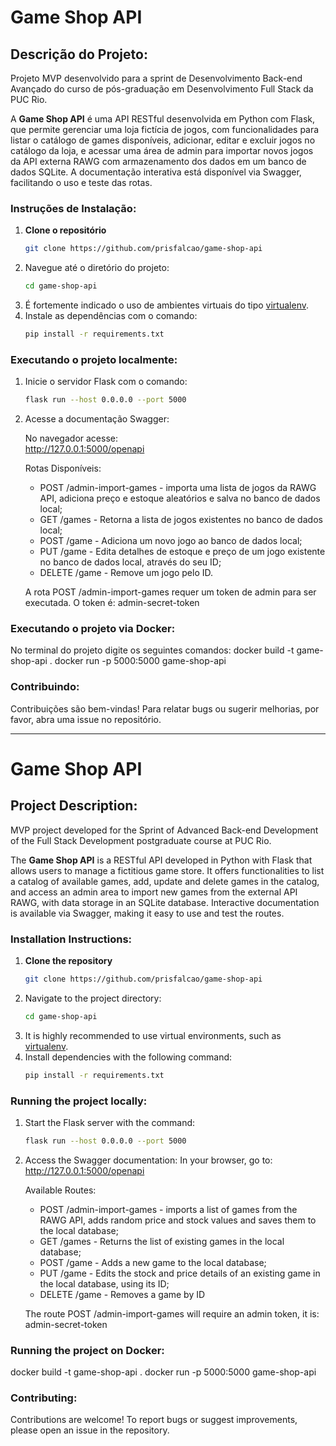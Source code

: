 # Game Shop API
## Descrição do Projeto:
Projeto MVP desenvolvido para a sprint de Desenvolvimento Back-end Avançado do curso de pós-graduação em Desenvolvimento Full Stack da PUC Rio.

A **Game Shop API** é uma API RESTful desenvolvida em Python com Flask, que permite gerenciar uma loja fictícia de jogos, com funcionalidades para listar o catálogo de games disponíveis, adicionar, editar e excluir jogos no catálogo da loja, e acessar uma área de admin para importar novos jogos da API externa RAWG com armazenamento dos dados em um banco de dados SQLite. A documentação interativa está disponível via Swagger, facilitando o uso e teste das rotas.

### Instruções de Instalação:
1. **Clone o repositório**
   ```bash
   git clone https://github.com/prisfalcao/game-shop-api

2. Navegue até o diretório do projeto:
   ```bash
   cd game-shop-api

3. É fortemente indicado o uso de ambientes virtuais do tipo [virtualenv](https://virtualenv.pypa.io/en/latest/installation.html).
4. Instale as dependências com o comando:
   ```bash 
   pip install -r requirements.txt

### Executando o projeto localmente:
1. Inicie o servidor Flask com o comando:
   ```bash 
   flask run --host 0.0.0.0 --port 5000

2. Acesse a documentação Swagger:  
   
    No navegador acesse:  
    http://127.0.0.1:5000/openapi
   
    Rotas Disponíveis:
    * POST /admin-import-games - importa uma lista de jogos da RAWG API, adiciona preço e estoque aleatórios e salva no banco de dados local;
    * GET  /games - Retorna a lista de jogos existentes no banco de dados local; 
    * POST /game - Adiciona um novo jogo ao banco de dados local;
    * PUT  /game - Edita detalhes de estoque e preço de um jogo existente no banco de dados local, através do seu ID;
    * DELETE	/game	- Remove um jogo pelo ID.

    A rota POST /admin-import-games requer um token de admin para ser executada. O token é: admin-secret-token

### Executando o projeto via Docker:
No terminal do projeto digite os seguintes comandos:
docker build -t game-shop-api .
docker run -p 5000:5000 game-shop-api

### Contribuindo: 
Contribuições são bem-vindas! Para relatar bugs ou sugerir melhorias, por favor, abra uma issue no repositório.

------------------------------------------------
# Game Shop API
## Project Description:
MVP project developed for the Sprint of Advanced Back-end Development of the Full Stack Development postgraduate course at PUC Rio.

The **Game Shop API** is a RESTful API developed in Python with Flask that allows users to manage a fictitious game store. It offers functionalities to list a catalog of available games, add, update and delete games in the catalog, and access an admin area to import new games from the external API RAWG, with data storage in an SQLite database. Interactive documentation is available via Swagger, making it easy to use and test the routes.

### Installation Instructions:

1. **Clone the repository**
    ```bash
   git clone https://github.com/prisfalcao/game-shop-api  

2. Navigate to the project directory:
   ```bash
   cd game-shop-api

3. It is highly recommended to use virtual environments, such as [virtualenv](https://virtualenv.pypa.io/en/latest/installation.html).
4. Install dependencies with the following command:
   ```bash 
   pip install -r requirements.txt

### Running the project locally:
1. Start the Flask server with the command:
   ```bash 
   flask run --host 0.0.0.0 --port 5000

2. Access the Swagger documentation: 
    In your browser, go to:  
    http://127.0.0.1:5000/openapi
   
    Available Routes:
    * POST /admin-import-games - imports a list of games from the RAWG API, adds random price and stock values and saves them to the local database;  
    * GET  /games - Returns the list of existing games in the local database;
    * POST /game - Adds a new game to the local database;
    * PUT  /game - Edits the stock and price details of an existing game in the local database, using its ID;
    * DELETE /game - Removes a game by ID

    The route POST /admin-import-games will require an admin token, it is: admin-secret-token

### Running the project on Docker:
docker build -t game-shop-api .
docker run -p 5000:5000 game-shop-api

### Contributing:
Contributions are welcome! To report bugs or suggest improvements, please open an issue in the repository.